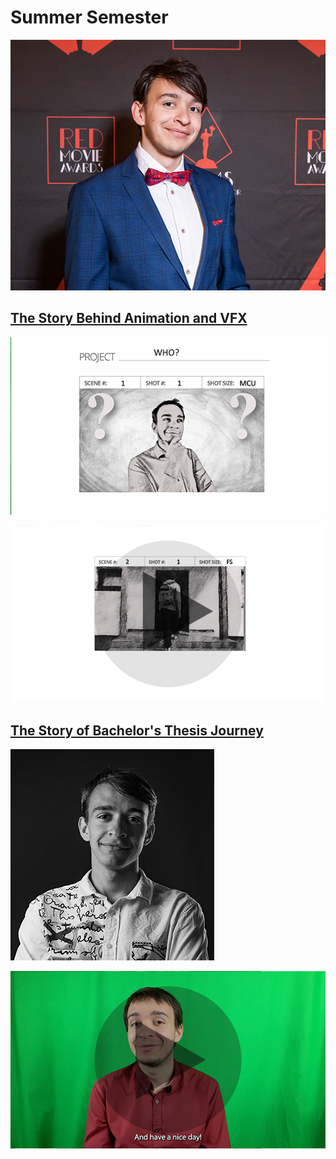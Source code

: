 <html class= "dark">
<body>
<div class="dark:bg-black">

</div>
</body>
</html>

# Summer Semester
![Profile picture of Benjamín Haverla](Photos/Profile.png)

## [The Story Behind Animation and VFX](01-storytelling-thesis-main)

[![Intro photo of talk where we can see Benjamín Haverla in sketch style.](Photos/Intro_1.png)](01-storytelling-thesis-main)

[![Sketched Benjamin – going into building](Photos/P_video.png)](https://drive.google.com/file/d/1xb3BgfflX3RLkeS3FFgyVgtPNcVuSpsg/view?usp=share_link)

## [The Story of Bachelor's Thesis Journey](02-bachelor-thesis)

[![Benjamín Haverla – black and white profile picture](Photos/Intro_2.png)](02-bachelor-thesis)

[![Benjamin video and behind him is green screen](Photos/S_8.png)](https://drive.google.com/file/d/1sHr-lnof_lUobOJ6rtM9xT7brW-R36ub/view?usp=share_link)

